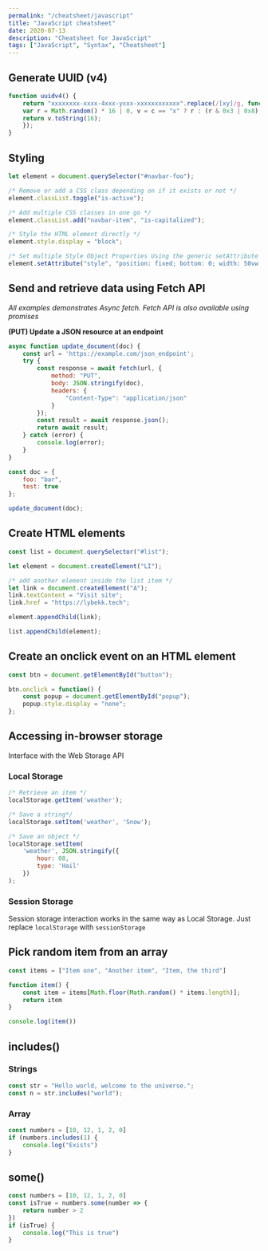 ```yaml
---
permalink: "/cheatsheet/javascript"
title: "JavaScript cheatsheet"
date: 2020-07-13
description: "Cheatsheet for JavaScript"
tags: ["JavaScript", "Syntax", "Cheatsheet"]
---
```


## Generate UUID (v4)
```javascript
function uuidv4() {
    return "xxxxxxxx-xxxx-4xxx-yxxx-xxxxxxxxxxxx".replace(/[xy]/g, function(c) {
    var r = Math.random() * 16 | 0, v = c == "x" ? r : (r & 0x3 | 0x8);
    return v.toString(16);
    });
}
```

## Styling
```javascript
let element = document.querySelector("#navbar-foo");

/* Remove or add a CSS class depending on if it exists or not */
element.classList.toggle("is-active");

/* Add multiple CSS classes in one go */
element.classList.add("navbar-item", "is-capitalized");

/* Style the HTML element directly */
element.style.display = "block";

/* Set multiple Style Object Properties Using the generic setAttribute method */
element.setAttribute("style", "position: fixed; bottom: 0; width: 50vw; left: 25%;");

```

## Send and retrieve data using Fetch API

*All examples demonstrates Async fetch. Fetch API is also available using promises*

**(PUT) Update a JSON resource at an endpoint**

```javascript
async function update_document(doc) {
    const url = 'https://example.com/json_endpoint';
    try {
        const response = await fetch(url, {
            method: "PUT",
            body: JSON.stringify(doc), 
            headers: {
                "Content-Type": "application/json"
            }
        });
        const result = await response.json();
        return await result;
    } catch (error) {
        console.log(error);
    }
}

const doc = {
    foo: "bar",
    test: true
};

update_document(doc);
```

## Create HTML elements
```javascript
const list = document.querySelector("#list");

let element = document.createElement("LI");

/* add another element inside the list item */
let link = document.createElement("A");
link.textContent = "Visit site";
link.href = "https://lybekk.tech";

element.appendChild(link);

list.appendChild(element);
```

## Create an onclick event on an HTML element

```javascript
const btn = document.getElementById("button");

btn.onclick = function() {
    const popup = document.getElementById("popup");
    popup.style.display = "none";
};
```

## Accessing in-browser storage

Interface with the Web Storage API

### Local Storage
```javascript
/* Retrieve an item */
localStorage.getItem('weather');

/* Save a string*/
localStorage.setItem('weather', 'Snow');

/* Save an object */
localStorage.setItem(
    'weather', JSON.stringify({
        hour: 08,
        type: 'Hail'
    })
);
```

### Session Storage

Session storage interaction works in the same way as Local Storage. 
Just replace `localStorage` with `sessionStorage`

## Pick random item from an array
```javascript
const items = ["Item one", "Another item", "Item, the third"]

function item() {
    const item = items[Math.floor(Math.random() * items.length)];
    return item
}

console.log(item())
```

## includes()

### Strings

```javascript
const str = "Hello world, welcome to the universe.";
const n = str.includes("world");
```

### Array

```javascript
const numbers = [10, 12, 1, 2, 0]
if (numbers.includes(1) {
    console.log("Exists")
}
```

## some()

```javascript
const numbers = [10, 12, 1, 2, 0]
const isTrue = numbers.some(number => {
    return number > 2
})
if (isTrue) {
    console.log("This is true")
}
```
